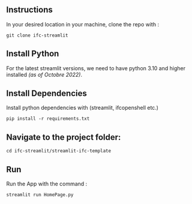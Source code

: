 ## Instructions

In your desired location in your machine, clone the repo with :

`git clone ifc-streamlit`

## Install Python 
For the latest streamlit versions, we need to have python 3.10 and higher installed *(as of Octobre 2022)*.

## Install Dependencies 

Install python dependencies with (streamlit, ifcopenshell etc.)

`pip install -r requirements.txt`

## Navigate to the project folder:

`cd ifc-streamlit/streamlit-ifc-template`

## Run 
Run the App with the command :

`streamlit run HomePage.py`